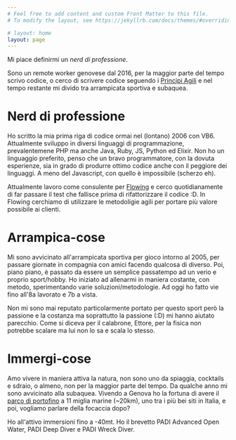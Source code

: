 ```yaml
---
# Feel free to add content and custom Front Matter to this file.
# To modify the layout, see https://jekyllrb.com/docs/themes/#overriding-theme-defaults

# layout: home
layout: page
---
```

Mi piace definirmi un _nerd di professione_.

Sono un remote worker genovese dal 2016, per la maggior parte del tempo scrivo codice, o cerco di scrivere codice seguendo i [Principi Agili](https://agilemanifesto.org/) e nel tempo restante mi divido tra arrampicata sportiva e subaquea.

# Nerd di professione
Ho scritto la mia prima riga di codice ormai nel (lontano) 2006 con VB6. Attualmente sviluppo in diversi linguaggi di programmazione, prevalentemene PHP ma anche Java, Ruby, JS, Python ed Elixir. Non ho un linguaggio preferito, penso che un bravo programmatore, con la dovuta esperienze, sia in grado di produrre ottimo codice anche con il peggiore dei linguaggi. A meno del Javascript, con quello è impossibile (scherzo eh).

Attualmente lavoro come consulente per [Flowing](http://flowing.it) e cerco quotidianamente di far passare il test che fallisce prima di rifattorizzare il codice :D. In Flowing cerchiamo di utilizzare le metodoligie agili per portare più valore possibile ai clienti.

# Arrampica-cose
Mi sono avvicinato all'arrampicata sportiva per gioco intorno al 2005, per passare giornate in compagnia con amici facendo qualcosa di diverso. Poi, piano piano, è passato da essere un semplice passatempo ad un verio e proprio sport/hobby. Ho iniziato ad allenarmi in maniera costante, con metodo, sperimentando varie soluzioni/metodologie. Ad oggi ho fatto vie fino all'8a lavorato e 7b a vista.

Non mi sono mai reputato particolarmente portato per questo sport però la passione e la costanza ma soprattutto la passione (:D) mi hanno aiutato parecchio. Come si diceva per il calabrone, Ettore, per la fisica non potrebbe scalare ma lui non lo sa e scala lo stesso.

# Immergi-cose
Amo vivere in maniera attiva la natura, non sono uno da spiaggia, cocktails e sdraio, o almeno, non per la maggior parte del tempo. Da qualche anno mi sono avvicinato alla subaquea. Vivendo a Genova ho la fortuna di avere il [parco di portofino](http://www.portofinoamp.it/subacquea/i-siti-di-immersione-dellarea-marina-protetta) a 11 miglia marine (~20km), uno tra i più bei siti in Italia, e poi, vogliamo parlare della focaccia dopo?

Ho all'attivo immersioni fino a -40mt. Ho il brevetto PADI Advanced Open Water, PADI Deep Diver e PADI Wreck Diver.